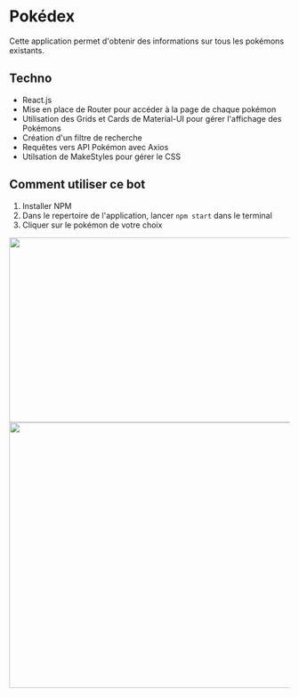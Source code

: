 # Pokédex
Cette application permet d'obtenir des informations sur tous les pokémons existants. 

## Techno
- React.js 
- Mise en place de Router pour accéder à la page de chaque pokémon
- Utilisation des Grids et Cards de Material-UI pour gérer l'affichage des Pokémons
- Création d'un filtre de recherche
- Requêtes vers API Pokémon avec Axios
- Utilsation de MakeStyles pour gérer le CSS

## Comment utiliser ce bot
1) Installer NPM
2) Dans le repertoire de l'application, lancer `npm start` dans le terminal
3) Cliquer sur le pokémon de votre choix
 
 <img src="http://www.donsefactory.com/wp-content/uploads/2021/04/Pokédex.jpg" width=571 height=333/>
  <img src="http://www.donsefactory.com/wp-content/uploads/2021/04/Pokémon.jpg" width=571 height=478/>
